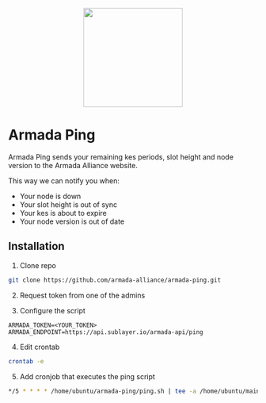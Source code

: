 <p align="center"><img width="200px" src="https://armada-alliance.com/ship-420.png"></img></p>

# Armada Ping

Armada Ping sends your remaining kes periods, slot height and node version to the Armada Alliance website.

This way we can notify you when:
- Your node is down
- Your slot height is out of sync
- Your kes is about to expire
- Your node version is out of date

## Installation

1. Clone repo
```bash
git clone https://github.com/armada-alliance/armada-ping.git
```

2. Request token from one of the admins

3. Configure the script
```
ARMADA_TOKEN=<YOUR_TOKEN>
ARMADA_ENDPOINT=https://api.sublayer.io/armada-api/ping
```

4. Edit crontab
```bash
crontab -e
```

5. Add cronjob that executes the ping script
```bash
*/5 * * * * /home/ubuntu/armada-ping/ping.sh | tee -a /home/ubuntu/mainnet-relay/armada-ping.log
```